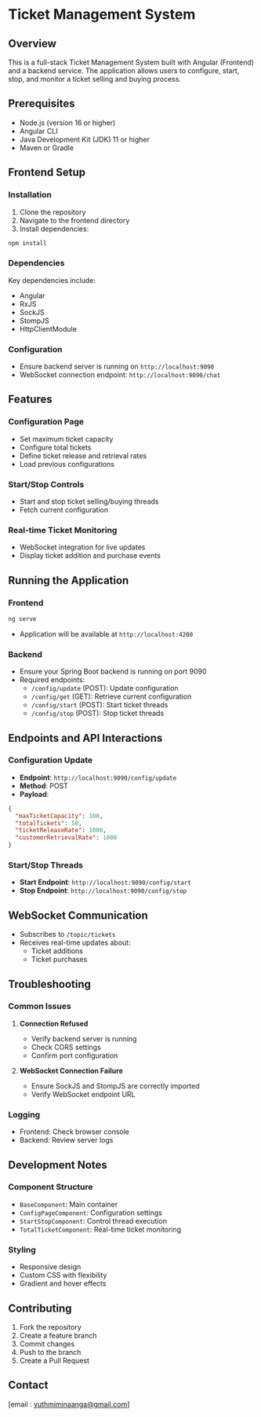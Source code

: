 # Ticket Management System

## Overview
This is a full-stack Ticket Management System built with Angular (Frontend) and a backend service. The application allows users to configure, start, stop, and monitor a ticket selling and buying process.

## Prerequisites
- Node.js (version 16 or higher)
- Angular CLI
- Java Development Kit (JDK) 11 or higher
- Maven or Gradle

## Frontend Setup

### Installation
1. Clone the repository
2. Navigate to the frontend directory
3. Install dependencies:
```bash
npm install
```

### Dependencies
Key dependencies include:
- Angular
- RxJS
- SockJS
- StompJS
- HttpClientModule

### Configuration
- Ensure backend server is running on `http://localhost:9090`
- WebSocket connection endpoint: `http://localhost:9090/chat`

## Features

### Configuration Page
- Set maximum ticket capacity
- Configure total tickets
- Define ticket release and retrieval rates
- Load previous configurations

### Start/Stop Controls
- Start and stop ticket selling/buying threads
- Fetch current configuration

### Real-time Ticket Monitoring
- WebSocket integration for live updates
- Display ticket addition and purchase events

## Running the Application

### Frontend
```bash
ng serve
```
- Application will be available at `http://localhost:4200`

### Backend
- Ensure your Spring Boot backend is running on port 9090
- Required endpoints:
  - `/config/update` (POST): Update configuration
  - `/config/get` (GET): Retrieve current configuration
  - `/config/start` (POST): Start ticket threads
  - `/config/stop` (POST): Stop ticket threads

## Endpoints and API Interactions

### Configuration Update
- **Endpoint**: `http://localhost:9090/config/update`
- **Method**: POST
- **Payload**: 
```json
{
  "maxTicketCapacity": 100,
  "totalTickets": 50,
  "ticketReleaseRate": 1000,
  "customerRetrievalRate": 1000
}
```

### Start/Stop Threads
- **Start Endpoint**: `http://localhost:9090/config/start`
- **Stop Endpoint**: `http://localhost:9090/config/stop`

## WebSocket Communication
- Subscribes to `/topic/tickets`
- Receives real-time updates about:
  - Ticket additions
  - Ticket purchases

## Troubleshooting

### Common Issues
1. **Connection Refused**
   - Verify backend server is running
   - Check CORS settings
   - Confirm port configuration

2. **WebSocket Connection Failure**
   - Ensure SockJS and StompJS are correctly imported
   - Verify WebSocket endpoint URL

### Logging
- Frontend: Check browser console
- Backend: Review server logs

## Development Notes

### Component Structure
- `BaseComponent`: Main container
- `ConfigPageComponent`: Configuration settings
- `StartStopComponent`: Control thread execution
- `TotalTicketComponent`: Real-time ticket monitoring

### Styling
- Responsive design
- Custom CSS with flexibility
- Gradient and hover effects

## Contributing
1. Fork the repository
2. Create a feature branch
3. Commit changes
4. Push to the branch
5. Create a Pull Request



## Contact
[email : yuthmiminaanga@gmail.com]
